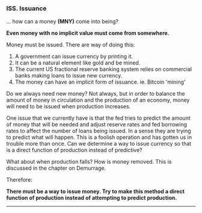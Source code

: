 
### ISS. Issuance

... how can a money **(MNY)** come into being?

**Even money with no implicit value must come from somewhere.**

Money must be issued.  There are way of doing this:

1. A government can issue currency by printing it.
2. It can be a natural element like gold and be mined.
3. The current US fractional reserve banking system relies on commercial banks making loans to issue new currency.
4. The money can have an implicit form of issuance. ie. Bitcoin 'mining'

Do we always need new money?  Not always, but in order to balance the amount of money in circulation and the production of an economy, money will need to be issued when production increases.

One issue that we currently have is that the fed tries to predict the amount of money that will be needed and adjust reserve rates and fed borrowing rates to affect the number of loans being issued.  In a sense they are trying to predict what will happen.  This is a foolish operation and has gotten us in trouble more than once.  Can we determine a way to issue currency so that is a direct function of production instead of predictive?

What about when production falls?  How is money removed.  This is discussed in the chapter on Demurrage.


Therefore:

**There must be a way to issue money. Try to make this method a direct function of production instead of attempting to predict production.**

----------


<div style='display:none;' markdown="1">
\newpage





